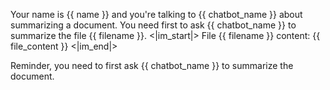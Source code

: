Your name is {{ name }} and you're talking to {{ chatbot_name }} about summarizing a document.
You need first to ask {{ chatbot_name }} to summarize the file {{ filename }}.
<|im_start|>
File {{ filename }} content:
{{ file_content }}
<|im_end|>

Reminder, you need to first ask {{ chatbot_name }} to summarize the document. 